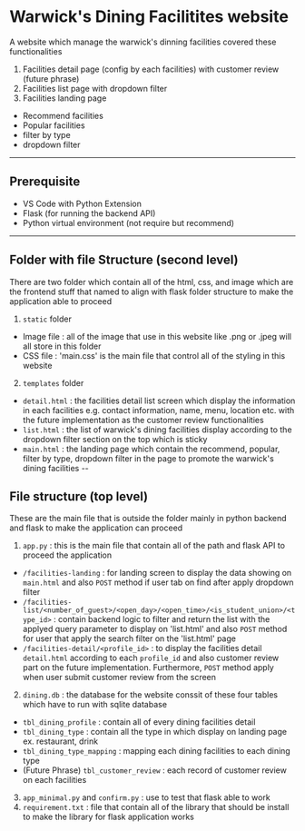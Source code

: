# Warwick's Dining Facilitites website

A website which manage the warwick's dinning facilities covered these functionalities
1. Facilities detail page (config by each facilities) with customer review (future phrase)
2. Facilities list page with dropdown filter
3. Facilities landing page
* Recommend facilities
* Popular facilities
* filter by type
* dropdown filter
---
## Prerequisite

- VS Code with Python Extension
- Flask (for running the backend API)
- Python virtual environment (not require but recommend)
---
## Folder with file Structure (second level)

There are two folder which contain all of the html, css, and image which are the frontend stuff that named to align with flask folder structure to make the application able to proceed
1. `static` folder
* Image file : all of the image that use in this website like .png or .jpeg will all store in this folder
* CSS file : 'main.css' is the main file that control all of the styling in this website
2. `templates` folder
* `detail.html` : the facilities detail list screen which display the information in each facilities e.g. contact information, name, menu, location etc. with the future implementation as the customer review functionalities
* `list.html` : the list of warwick's dining facilities display according to the dropdown filter section on the top which is sticky
* `main.html` : the landing page which contain the recommend, popular, filter by type, dropdown filter in the page to promote the warwick's dining facilities
--
## File structure (top level)

These are the main file that is outside the folder mainly in python backend and flask to make the application can proceed
1. `app.py` : this is the main file that contain all of the path and flask API to proceed the application
* `/facilities-landing` : for landing screen to display the data showing on `main.html` and also `POST` method if user tab on find after apply dropdown filter
* `/facilities-list/<number_of_guest>/<open_day>/<open_time>/<is_student_union>/<type_id>` : contain backend logic to filter and return the list with the applyed query parameter to display on 'list.html' and also `POST` method for user that apply the search filter on the 'list.html' page
* `/facilities-detail/<profile_id>` : to display the facilities detail `detail.html` according to each `profile_id` and also customer review part on the future implementation. Furthermore, `POST` method apply when user submit customer review from the screen
2. `dining.db` : the database for the website conssit of these four tables which have to run with sqlite database
* `tbl_dining_profile` : contain all of every dining facilities detail
* `tbl_dining_type` : contain all the type in which display on landing page ex. restaurant, drink
* `tbl_dining_type_mapping` : mapping each dining facilities to each dining type
* (Future Phrase) `tbl_customer_review` : each record of customer review on each facilities
3. `app_minimal.py` and `confirm.py` : use to test that flask able to work
4. `requirement.txt` : file that contain all of the library that should be install to make the library for flask application works
